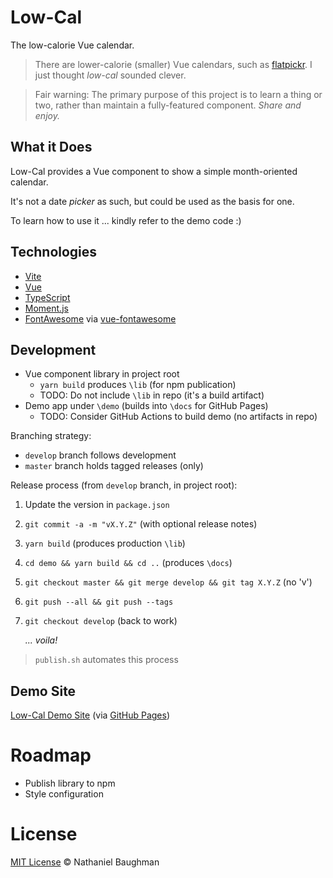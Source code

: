 # Low-Cal

The low-calorie Vue calendar.

> There are lower-calorie (smaller) Vue calendars, such as [flatpickr](https://github.com/flatpickr/flatpickr). I just thought _low-cal_ sounded clever.

> Fair warning: The primary purpose of this project is to learn a thing or two, rather than maintain a fully-featured component. _Share and enjoy._

## What it Does

Low-Cal provides a Vue component to show a simple month-oriented calendar.

It's not a date _picker_ as such, but could be used as the basis for one.

To learn how to use it ... kindly refer to the demo code :)

## Technologies

* [Vite](https://vitejs.dev/) 
* [Vue](https://vuejs.org/)
* [TypeScript](https://www.typescriptlang.org/)
* [Moment.js](https://momentjs.com/)
* [FontAwesome](https://fontawesome.com/) via [vue-fontawesome](https://github.com/FortAwesome/vue-fontawesome)

## Development

* Vue component library in project root
  * `yarn build` produces `\lib` (for npm publication)
  * TODO: Do not include `\lib` in repo (it's a build artifact)
* Demo app under `\demo` (builds into `\docs` for GitHub Pages)
  * TODO: Consider GitHub Actions to build demo (no artifacts in repo)

Branching strategy:

* `develop` branch follows development
* `master` branch holds tagged releases (only)

Release process (from `develop` branch, in project root):

1. Update the version in `package.json`
2. `git commit -a -m "vX.Y.Z"` (with optional release notes)
3. `yarn build` (produces production `\lib`)
4. `cd demo && yarn build && cd ..` (produces `\docs`)
5. `git checkout master && git merge develop && git tag X.Y.Z` (no 'v')
6. `git push --all && git push --tags`
7. `git checkout develop` (back to work)

    _... voila!_

> `publish.sh` automates this process

## Demo Site

[Low-Cal Demo Site](https://nebaughman.github.io/low-cal) (via [GitHub Pages](https://pages.github.com/))

# Roadmap

- Publish library to npm
- Style configuration

# License

[MIT License](LICENSE.txt) &copy; Nathaniel Baughman

